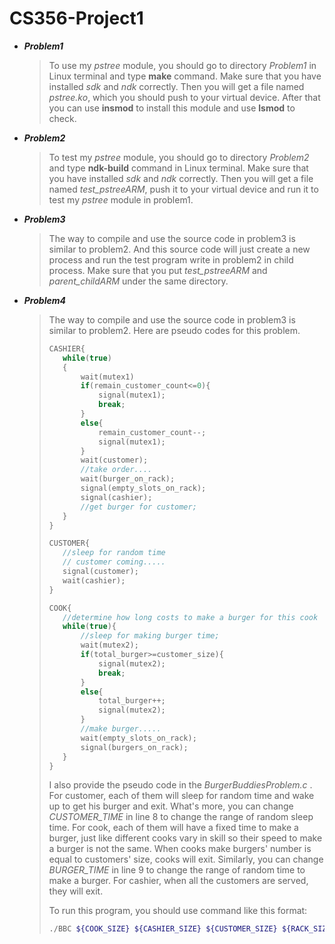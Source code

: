 # CS356-Project1

- ***Problem1***

  >To use my *pstree* module, you should go to directory *Problem1* in Linux terminal and type **make** command. Make sure that you have installed *sdk* and *ndk* correctly. Then you will get a file named *pstree.ko*, which you should push to your virtual device. After that you can use **insmod** to install this module and use **lsmod** to check.

- ***Problem2***

  >To test my *pstree* module, you should go to directory *Problem2* and type **ndk-build** command in Linux terminal. Make sure that you have installed *sdk* and *ndk* correctly. Then you will get a file named *test_pstreeARM*, push it to your virtual device and run it to test my *pstree* module in problem1.

- ***Problem3***

  >The way to compile and use the source code in problem3 is similar to problem2. And this source code will just create a new process and run the test program write in problem2 in child process. Make sure that you put *test_pstreeARM* and *parent_childARM* under the same directory.

- ***Problem4***

  >The way to compile and use the source code in problem3 is similar to problem2.  Here are pseudo codes for this problem.
  >
  >```C
  >CASHIER{
  >    while(true)
  >    {
  >        wait(mutex1)
  >        if(remain_customer_count<=0){
  >            signal(mutex1);
  >            break;
  >        }
  >        else{
  >            remain_customer_count--;
  >            signal(mutex1);
  >        }
  >        wait(customer);
  >        //take order....
  >        wait(burger_on_rack);
  >        signal(empty_slots_on_rack);
  >        signal(cashier);
  >        //get burger for customer;
  >    }
  >}
  >```
  >
  >```C
  >CUSTOMER{
  >    //sleep for random time
  >    // customer coming.....
  >    signal(customer);
  >    wait(cashier);
  >}
  >```
  >
  >```C
  >COOK{
  >    //determine how long costs to make a burger for this cook
  >    while(true){
  >        //sleep for making burger time;
  >        wait(mutex2);
  >        if(total_burger>=customer_size){
  >            signal(mutex2);
  >            break;
  >        }
  >        else{
  >            total_burger++;
  >            signal(mutex2);
  >        }
  >        //make burger.....
  >        wait(empty_slots_on_rack);
  >        signal(burgers_on_rack);
  >    }
  >}
  >```
  >
  >I also provide the pseudo code in the *BurgerBuddiesProblem.c* . For customer, each of them will sleep for random time and wake up to get his burger and exit. What's more, you can change *CUSTOMER_TIME* in line 8 to change the range of random sleep time. For cook, each of them will have a fixed time to make a burger, just like different cooks vary in skill so their speed to make a burger is not the same. When cooks make burgers' number is equal to customers' size, cooks will exit. Similarly, you can change *BURGER_TIME* in line 9 to change the range of random time to make a burger. For cashier, when all the customers are served, they will exit. 
  >
  >
  >
  >To run this program, you should use command like this format:
  >
  >```bash
  >./BBC ${COOK_SIZE} ${CASHIER_SIZE} ${CUSTOMER_SIZE} ${RACK_SIZE}
  >```
  >
  >

